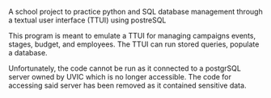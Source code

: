 A school project to practice python and SQL database management through a textual user interface (TTUI) using postreSQL

This program is meant to emulate a TTUI for managing campaigns events, stages, budget, and employees. The TTUI can run stored queries, populate a database.

Unfortunately, the code cannot be run as it connected to a postgrSQL server owned by UVIC which is no longer accessible. The code for accessing said server has been removed as it contained sensitive data.